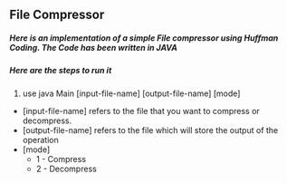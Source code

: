 ## File Compressor
##### Here is an implementation of a simple File compressor using Huffman Coding. The Code has been written in *JAVA*

##### Here are the steps to run it
1. use java Main [input-file-name] [output-file-name] [mode]
  - [input-file-name] refers to the file that you want to compress or decompress.
  - [output-file-name] refers to the file which will store the output of the operation
  - [mode]
    - 1 - Compress
    - 2 - Decompress
